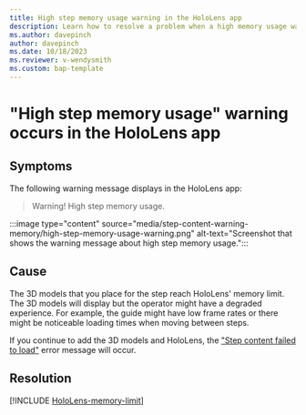 ```yaml
---
title: High step memory usage warning in the HoloLens app
description: Learn how to resolve a problem when a high memory usage warning message displays when authoring in the HoloLens app.
ms.author: davepinch
author: davepinch
ms.date: 10/18/2023
ms.reviewer: v-wendysmith
ms.custom: bap-template
---
```

# "High step memory usage" warning occurs in the HoloLens app

## Symptoms

The following warning message displays in the HoloLens app:

> Warning! High step memory usage.

:::image type="content" source="media/step-content-warning-memory/high-step-memory-usage-warning.png" alt-text="Screenshot that shows the warning message about high step memory usage.":::

## Cause

The 3D models that you place for the step reach HoloLens' memory limit. The 3D models will display but the operator might have a degraded experience. For example, the guide might have low frame rates or there might be noticeable loading times when moving between steps.

If you continue to add the 3D models and HoloLens, the ["Step content failed to load"](step-content-fail-load.md) error message will occur.

## Resolution

[!INCLUDE [HoloLens-memory-limit](../includes/hololens-memory-limit.md)]
